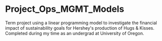# Project_Ops_MGMT_Models
Term project using a linear programming model to investigate the financial impact of sustainability goals for Hershey's production of Hugs &amp; Kisses. Completed during my time as an undergrad at University of Oregon.




